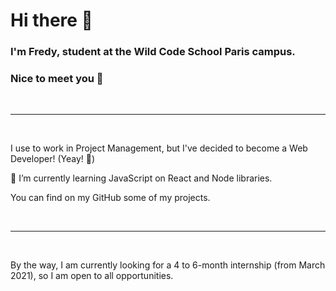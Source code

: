 # Hi there 👋
### I'm Fredy, student at the Wild Code School Paris campus.
### Nice to meet you 🤝
<br />
<hr />
<br />
<p>I use to work in Project Management, but I've decided to become a Web Developer! (Yeay! 🙌)</p>
<p>🌱 I’m currently learning JavaScript on React and Node libraries.</p>
<p>You can find on my GitHub some of my projects.</p>
<br />
<hr />
<br />
<p>By the way, I am currently looking for a 4 to 6-month internship (from March 2021), so I am open to all opportunities.</p>

<!--
**FredyLy/FredyLy** is a ✨ _special_ ✨ repository because its `README.md` (this file) appears on your GitHub profile.

Here are some ideas to get you started:

- 🔭 I’m currently working on ...
- 🌱 I’m currently learning ...
- 👯 I’m looking to collaborate on ...
- 🤔 I’m looking for help with ...
- 💬 Ask me about ...
- 📫 How to reach me: ...
- 😄 Pronouns: ...
- ⚡ Fun fact: ...
-->
